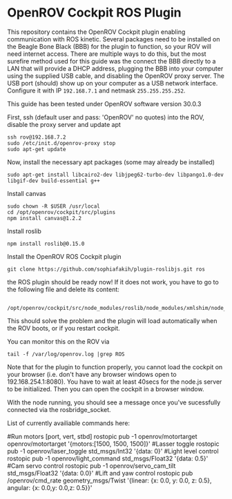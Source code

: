 # OpenROV Cockpit ROS Plugin

This repository contains the OpenROV Cockpit plugin enabling communication with ROS kinetic.
Several packages need to be installed on the Beagle Bone Black (BBB) for the plugin to function, so your ROV will need internet access. There are multiple ways to do this, but the most surefire method used for this guide was the connect the BBB directly to a LAN that will provide a DHCP address, plugging the BBB into your computer using the supplied USB cable, and disabling the OpenROV proxy server. The USB port (should) show up on your computer as a USB network interface. Configure it with IP `192.168.7.1` and netmask `255.255.255.252`.

This guide has been tested under OpenROV software version 30.0.3

First, ssh (default user and pass: 'OpenROV' no quotes) into the ROV, disable the proxy server and update apt

    ssh rov@192.168.7.2
    sudo /etc/init.d/openrov-proxy stop
    sudo apt-get update

Now, install the necessary apt packages (some may already be installed)

    sudo apt-get install libcairo2-dev libjpeg62-turbo-dev libpango1.0-dev libgif-dev build-essential g++

Install canvas

    sudo chown -R $USER /usr/local
    cd /opt/openrov/cockpit/src/plugins
    npm install canvas@1.2.2

Install roslib

    npm install roslib@0.15.0

Install the OpenROV ROS Cockpit plugin

    git clone https://github.com/sophiafakih/plugin-roslibjs.git ros

the ROS plugin should be ready now! If it does not work, you have to go to the following file and delete its content:
    
             /opt/openrov/cockpit/src/node_modules/roslib/node_modules/xmlshim/node_modules/jsdom/node_modules/cssstyle/lib/CSSStyleDeclaration.js


This should solve the problem and the plugin will load automatically when the ROV boots, or if you restart cockpit.

You can monitor this on the ROV via

    tail -f /var/log/openrov.log |grep ROS

Note that for the plugin to function properly, you cannot load the cockpit on your browser
(i.e. don't have any browser windows open to 192.168.254.1:8080). You have to wait at least 40secs for the node.js server to be initialized. Then you can open the cockpit in a browser window. 

With the node running, you should see a message once you've sucessfully connected
via the rosbridge_socket.

 List of currently availiable commands here:

#Run motors [port, vert, stbd]
    rostopic pub -1 openrov/motortarget openrov/motortarget '{motors:[1500, 1500, 1500]}'
#Lasser toggle
    rostopic pub -1 openrov/laser_toggle std_msgs/Int32 '{data: 0}'
#Light level control
    rostopic pub -1 openrov/light_command std_msgs/Float32 '{data: 0.5}'
#Cam servo control
    rostopic pub -1 openrov/servo_cam_tilt std_msgs/Float32 '{data: 0.0}' 
#Lift and yaw control
    rostopic pub /openrov/cmd\_rate geometry\_msgs/Twist '{linear: {x: 0.0, y: 0.0, z: 0.5}, angular: {x: 0.0,y: 0.0,z: 0.5}}'
